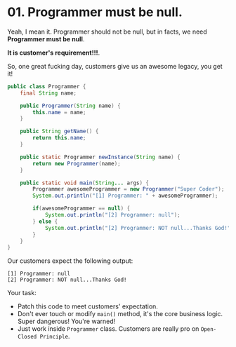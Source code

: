 # 01. Programmer must be null.

Yeah, I mean it. Programmer should not be null, but in facts, we need **Programmer must be null**.

**It is customer's requirement!!!**.

So, one great fucking day, customers give us an awesome legacy, you get it!

```java
public class Programmer {
    final String name;

    public Programmer(String name) {
        this.name = name;
    }

    public String getName() {
        return this.name;
    }

    public static Programmer newInstance(String name) {
        return new Programmer(name);
    }

    public static void main(String... args) {
        Programmer awesomeProgrammer = new Programmer("Super Coder");
        System.out.println("[1] Programmer: " + awesomeProgrammer);

        if(awesomeProgrammer == null) {
            System.out.println("[2] Programmer: null");
        } else {
            System.out.println("[2] Programmer: NOT null...Thanks God!");
        }
    }
}
```

Our customers expect the following output:

```
[1] Programmer: null
[2] Programmer: NOT null...Thanks God!
```

Your task:

- Patch this code to meet customers' expectation.
- Don't ever touch or modify `main()` method, it's the core business logic. Super dangerous! You're warned!
- Just work inside `Programmer` class. Customers are really pro on `Open-Closed Principle`.